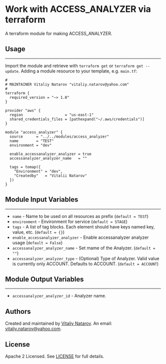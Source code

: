 # Work with ACCESS_ANALYZER via terraform

A terraform module for making ACCESS_ANALYZER.


## Usage
----------------------
Import the module and retrieve with ```terraform get``` or ```terraform get --update```. Adding a module resource to your template, e.g. `main.tf`:

```
#
# MAINTAINER Vitaliy Natarov "vitaliy.natarov@yahoo.com"
#
terraform {
  required_version = "~> 1.0"
}

provider "aws" {
  region                   = "us-east-1"
  shared_credentials_files = [pathexpand("~/.aws/credentials")]
}

module "access_analyzer" {
  source      = "../../modules/access_analyzer"
  name        = "TEST"
  environment = "dev"

  enable_accessanalyzer_analyzer = true
  accessanalyzer_analyzer_name   = ""

  tags = tomap({
    "Environment" = "dev",
    "Createdby"   = "Vitalii Natarov"
  })
}

```

## Module Input Variables
----------------------
- `name` - Name to be used on all resources as prefix (`default = TEST`)
- `environment` - Environment for service (`default = STAGE`)
- `tags` - A list of tag blocks. Each element should have keys named key, value, etc. (`default = {}`)
- `enable_accessanalyzer_analyzer` - Enable accessanalyzer analyzer usage (`default = False`)
- `accessanalyzer_analyzer_name` - Set mame of the Analyzer. (`default = ""`)
- `accessanalyzer_analyzer_type` - (Optional) Type of Analyzer. Valid value is currently only ACCOUNT. Defaults to ACCOUNT. (`default = ACCOUNT`)

## Module Output Variables
----------------------
- `accessanalyzer_analyzer_id` - Analyzer name.


## Authors

Created and maintained by [Vitaliy Natarov](https://github.com/SebastianUA). An email: [vitaliy.natarov@yahoo.com](vitaliy.natarov@yahoo.com).

## License

Apache 2 Licensed. See [LICENSE](https://github.com/SebastianUA/terraform/blob/master/LICENSE) for full details.
